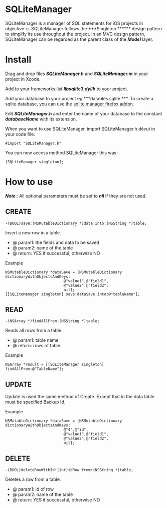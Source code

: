 # SQLiteManager

SQLiteManager is a manager of SQL statements for iOS projects in objective-c.
SQLiteManager follows the  ***Singleton ****** design pattern to simplify its use throughout the project.
In an MVC design pattern, SQLiteManager can be regarded as the parent class of the  ***Model*** layer.

# Install #

Drag and drop files ***SQLiteManager.h*** and ***SQLiteManager.m*** in your project in Xcode.

Add to your frameworks list ***libsqlite3.dylib*** to your project.

Add your database to your project eg  ***datables.sqlite ***.
To create a sqlite database, you can use the [sqlite manager firefox addon](https://addons.mozilla.org/fr/firefox/addon/sqlite-manager/).

Edit ***SQLiteManager.h*** and enter the name of your database to the constant ***databaseName*** with its extension.

When you want to use SQLiteManager, import SQLiteManager.h dévut in your code file:

	#import "SQLiteManager.h"

You can now access method SQLiteManager this way:
	
	[SQLiteManager singleton];

# How to use #

***Note :*** All optional parameters must be set to ***nil*** if they are not used.

## CREATE

	-(BOOL)save:(NSMutableDictionary *)data into:(NSString *)table;

Insert a new row in a table.

 * @ param1: the fields and data to be saved
 * @ param2: name of the table
 * @ return: YES if successful, otherwise NO

Example

	NSMutableDictionary *dataSave = [NSMutableDictionary dictionaryWithObjectsAndKeys:
                              @"value1",@"field1",
                              @"value2",@"field2",
                              nil];               
	[[SQLiteManager singleton] save:dataSave into:@"tableName"];

## READ

	-(NSArray *)findAllFrom:(NSString *)table;

Reads all rows from a table.

 * @ param1: table name
 * @ return: rows of table

Example

	NSArray *result = [[SQLiteManager singleton] findAllFrom:@"TableName"];

## UPDATE

Update is used the same method of Create.
Except that in the data table must be specified Backup Id.

Example

	NSMutableDictionary *dataSave = [NSMutableDictionary dictionaryWithObjectsAndKeys:
                              @"4",@"id",						
                              @"value1",@"field1",
                              @"value2",@"field2",
                              nil];

## DELETE

	-(BOOL)deleteRowWithId:(int)idRow from:(NSString *)table;

Deletes a row from a table.

 * @ param1: id of row
 * @ param2: name of the table
 * @ return: YES if successful, otherwise NO
